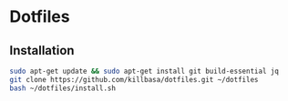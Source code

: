 # Dotfiles

## Installation

```sh
sudo apt-get update && sudo apt-get install git build-essential jq
git clone https://github.com/killbasa/dotfiles.git ~/dotfiles
bash ~/dotfiles/install.sh
```
